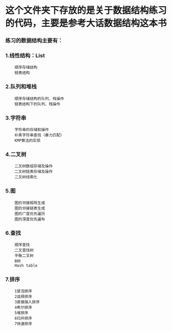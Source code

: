 # 这个文件夹下存放的是关于数据结构练习的代码，主要是参考大话数据结构这本书

### 练习的数据结构主要有：
### 1.线性结构：List 
		顺序存储结构  
		链表结构
### 2.队列和堆栈
		顺序存储结构的队列、栈操作
		链表结构下的队列、栈操作
### 3.字符串
		字符串的存储和操作
		朴素字符串查找（暴力匹配）
		KMP算法的实现
### 4.二叉树
		二叉树数组存储及操作
		二叉树链表存储及操作
		二叉树线索化

### 5.图
		图的邻接矩阵生成
		图的邻接链表生成
		图的广度优先遍历
		图的深度优先遍布
### 6.查找
		顺序查找
		二叉查找树
		平衡二叉树  
		B树       
		Hash table  

### 7.排序
		1冒泡排序
		2选择排序
		3直接插入排序
		4希尔排序
		5堆排序
		6归并排序
		7快速排序
		
